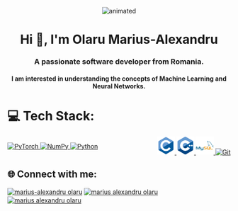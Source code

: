 
<p align="center">
  <img src="https://user-images.githubusercontent.com/116078879/217859308-91cf550b-f186-45d3-adcc-52c72b617ea6.gif" alt="animated" />
</p>

<h1 align="center">Hi 👋, I'm Olaru Marius-Alexandru</h1>
<h3 align="center">A passionate software developer from Romania.</h3>
<h4 align="center"> I am interested in understanding the concepts of Machine Learning and Neural Networks.</h4>

# 💻 Tech Stack:

<div style="display: flex; justify-content: space-between; align-items: center;">
<!--   <div>
    <h4>Experienced:</h4>
  </div> 
-->

  <div>
<!--     <h4>Skillful:</h4> -->
    <a href="https://www.pytorch.org/" target="_blank" rel="noreferrer">
      <img src="https://pytorch.org/assets/images/logo-icon.svg" alt="PyTorch" width="40" height="40"/>
    </a>
    <a href="https://www.numpy.org" target="_blank" rel="noreferrer">
      <img src="https://numpy.org/images/logo.svg" alt="NumPy" width="40" height="40"/>
    </a>
    <a href="https://www.python.org" target="_blank" rel="noreferrer">
      <img src="https://upload.wikimedia.org/wikipedia/commons/thumb/c/c3/Python-logo-notext.svg/800px-Python-logo-notext.svg.png" alt="Python" width="40" height="40"/>
    </a>
  </div>
    
  <div>
<!--     <h4>Beginner:</h4> -->
    <a href="https://www.cprogramming.com/" target="_blank" rel="noreferrer"> 
      <img src="https://raw.githubusercontent.com/devicons/devicon/master/icons/c/c-original.svg" alt="c" width="40" height="40"/> 
    </a>
    <a href="https://www.w3schools.com/cpp/" target="_blank" rel="noreferrer">
      <img src="https://raw.githubusercontent.com/devicons/devicon/master/icons/cplusplus/cplusplus-original.svg" alt="cplusplus" width="40" height="40"/>
    </a>
    <a href="https://www.mysql.com/" target="_blank" rel="noreferrer">
      <img src="https://raw.githubusercontent.com/devicons/devicon/master/icons/mysql/mysql-original-wordmark.svg" alt="MySQL" width="40" height="40"/>
    </a>
    <a href="https://git-scm.com/" target="_blank" rel="noreferrer">
      <img src="https://git-scm.com/images/logos/downloads/Git-Icon-1788C.svg" alt="Git" width="40" height="40"/>
    </a>
  </div>

</div>

## 🌐 Connect with me:
<p align="left">
<a href="https://linkedin.com/in/marius-alexandru-olaru-390599229" target="blank"><img align="center" src="https://raw.githubusercontent.com/rahuldkjain/github-profile-readme-generator/master/src/images/icons/Social/linked-in-alt.svg" alt="marius-alexandru olaru" height="30" width="40" /></a>
<a href="https://fb.com/profile.php?id=100010019945137" target="blank"><img align="center" src="https://raw.githubusercontent.com/rahuldkjain/github-profile-readme-generator/master/src/images/icons/Social/facebook.svg" alt="marius alexandru olaru" height="30" width="40" /></a>
<a href="https://www.kaggle.com/mariusalexandruolaru" target="blank"><img align="center" src="https://www.kaggle.com/static/images/site-logo.svg" alt="marius alexandru olaru" height="30" width="40" /></a>
</p>
